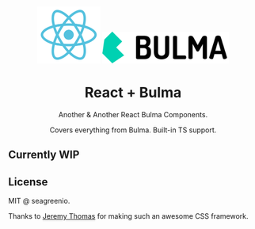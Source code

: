 <p align="center">
  <img src="react.svg" width="128 height="128" alt="React Logo" />
  <img src="bulma-logo.png" width="256" alt="Bulma Logo" />
</p>
<h1 align="center">React + Bulma</h1>

<p align="center">Another & Another React Bulma Components.</p>
<p align="center">Covers everything from Bulma. Built-in TS support.</p>

## Currently WIP

## License

MIT @ seagreenio.

Thanks to [Jeremy Thomas](https://github.com/jgthms) for making such an awesome CSS framework.
